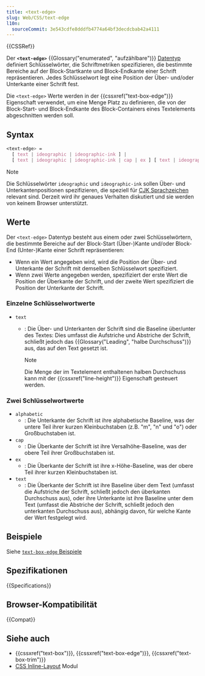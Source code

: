 ```yaml
---
title: <text-edge>
slug: Web/CSS/text-edge
l10n:
  sourceCommit: 3e543cdfe8dddfb4774a64bf3decdcbab42a4111
---
```


{{CSSRef}}

Der **`<text-edge>`** {{Glossary("enumerated", "aufzählbare")}} [Datentyp](/de/docs/Web/CSS/CSS_Values_and_Units/CSS_data_types) definiert Schlüsselwörter, die Schriftmetriken spezifizieren, die bestimmte Bereiche auf der Block-Startkante und Block-Endkante einer Schrift repräsentieren. Jedes Schlüsselwort legt eine Position der Über- und/oder Unterkante einer Schrift fest.

Die `<text-edge>` Werte werden in der {{cssxref("text-box-edge")}} Eigenschaft verwendet, um eine Menge Platz zu definieren, die von der Block-Start- und Block-Endkante des Block-Containers eines Textelements abgeschnitten werden soll.

## Syntax

```css
<text-edge> =
  [ text | ideographic | ideographic-ink ] |
  [ text | ideographic | ideographic-ink | cap | ex ] [ text | ideographic | ideographic-ink | alphabetic ]
```

> [!NOTE]
> Die Schlüsselwörter `ideographic` und `ideographic-ink` sollen Über- und Unterkantenpositionen spezifizieren, die speziell für [CJK Sprachzeichen](https://en.wikipedia.org/wiki/CJK_characters) relevant sind. Derzeit wird ihr genaues Verhalten diskutiert und sie werden von keinem Browser unterstützt.

## Werte

Der `<text-edge>` Datentyp besteht aus einem oder zwei Schlüsselwörtern, die bestimmte Bereiche auf der Block-Start (Über-)Kante und/oder Block-End (Unter-)Kante einer Schrift repräsentieren:

- Wenn ein Wert angegeben wird, wird die Position der Über- und Unterkante der Schrift mit demselben Schlüsselwort spezifiziert.
- Wenn zwei Werte angegeben werden, spezifiziert der erste Wert die Position der Überkante der Schrift, und der zweite Wert spezifiziert die Position der Unterkante der Schrift.

### Einzelne Schlüsselwortwerte

- `text`

  - : Die Über- und Unterkanten der Schrift sind die Baseline über/unter des Textes: Dies umfasst die Aufstriche und Abstriche der Schrift, schließt jedoch das {{Glossary("Leading", "halbe Durchschuss")}} aus, das auf den Text gesetzt ist.

    > [!NOTE]
    > Die Menge der im Textelement enthaltenen halben Durchschuss kann mit der {{cssxref("line-height")}} Eigenschaft gesteuert werden.

### Zwei Schlüsselwortwerte

- `alphabetic`
  - : Die Unterkante der Schrift ist ihre alphabetische Baseline, was der untere Teil ihrer kurzen Kleinbuchstaben (z.B. "m", "n" und "o") oder Großbuchstaben ist.
- `cap`
  - : Die Überkante der Schrift ist ihre Versalhöhe-Baseline, was der obere Teil ihrer Großbuchstaben ist.
- `ex`
  - : Die Überkante der Schrift ist ihre x-Höhe-Baseline, was der obere Teil ihrer kurzen Kleinbuchstaben ist.
- `text`
  - : Die Überkante der Schrift ist ihre Baseline über dem Text (umfasst die Aufstriche der Schrift, schließt jedoch den überkanten Durchschuss aus), oder ihre Unterkante ist ihre Baseline unter dem Text (umfasst die Abstriche der Schrift, schließt jedoch den unterkanten Durchschuss aus), abhängig davon, für welche Kante der Wert festgelegt wird.

## Beispiele

Siehe [`text-box-edge` Beispiele](/de/docs/Web/CSS/text-box-edge#examples)

## Spezifikationen

{{Specifications}}

## Browser-Kompatibilität

{{Compat}}

## Siehe auch

- {{cssxref("text-box")}}, {{cssxref("text-box-edge")}}, {{cssxref("text-box-trim")}}
- [CSS Inline-Layout](/de/docs/Web/CSS/CSS_inline_layout) Modul
